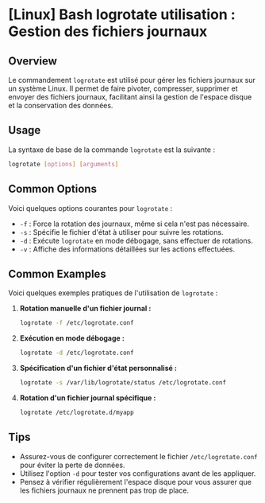 # [Linux] Bash logrotate utilisation : Gestion des fichiers journaux

## Overview
Le commandement `logrotate` est utilisé pour gérer les fichiers journaux sur un système Linux. Il permet de faire pivoter, compresser, supprimer et envoyer des fichiers journaux, facilitant ainsi la gestion de l'espace disque et la conservation des données.

## Usage
La syntaxe de base de la commande `logrotate` est la suivante :

```bash
logrotate [options] [arguments]
```

## Common Options
Voici quelques options courantes pour `logrotate` :

- `-f` : Force la rotation des journaux, même si cela n'est pas nécessaire.
- `-s` : Spécifie le fichier d'état à utiliser pour suivre les rotations.
- `-d` : Exécute `logrotate` en mode débogage, sans effectuer de rotations.
- `-v` : Affiche des informations détaillées sur les actions effectuées.

## Common Examples
Voici quelques exemples pratiques de l'utilisation de `logrotate` :

1. **Rotation manuelle d'un fichier journal :**
   ```bash
   logrotate -f /etc/logrotate.conf
   ```

2. **Exécution en mode débogage :**
   ```bash
   logrotate -d /etc/logrotate.conf
   ```

3. **Spécification d'un fichier d'état personnalisé :**
   ```bash
   logrotate -s /var/lib/logrotate/status /etc/logrotate.conf
   ```

4. **Rotation d'un fichier journal spécifique :**
   ```bash
   logrotate /etc/logrotate.d/myapp
   ```

## Tips
- Assurez-vous de configurer correctement le fichier `/etc/logrotate.conf` pour éviter la perte de données.
- Utilisez l'option `-d` pour tester vos configurations avant de les appliquer.
- Pensez à vérifier régulièrement l'espace disque pour vous assurer que les fichiers journaux ne prennent pas trop de place.